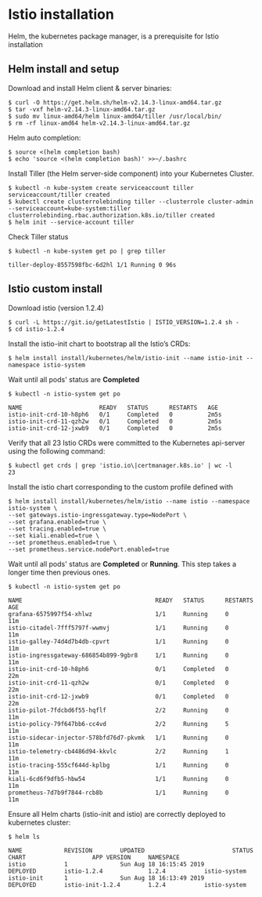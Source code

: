 # Istio installation

Helm, the kubernetes package manager, is a prerequisite for Istio installation

## Helm install and setup

Download and install Helm client & server binaries:
```shell
$ curl -O https://get.helm.sh/helm-v2.14.3-linux-amd64.tar.gz
$ tar -vxf helm-v2.14.3-linux-amd64.tar.gz
$ sudo mv linux-amd64/helm linux-amd64/tiller /usr/local/bin/
$ rm -rf linux-amd64 helm-v2.14.3-linux-amd64.tar.gz
```
Helm auto completion:
```shell
$ source <(helm completion bash)
$ echo 'source <(helm completion bash)' >>~/.bashrc
```
Install Tiller (the Helm server-side component) into your Kubernetes Cluster.
```shell
$ kubectl -n kube-system create serviceaccount tiller
serviceaccount/tiller created
$ kubectl create clusterrolebinding tiller --clusterrole cluster-admin --serviceaccount=kube-system:tiller
clusterrolebinding.rbac.authorization.k8s.io/tiller created
$ helm init --service-account tiller
```
Check Tiller status
```
$ kubectl -n kube-system get po | grep tiller

tiller-deploy-8557598fbc-6d2hl 1/1 Running 0 96s
```
## Istio custom install

Download istio (version 1.2.4)
```shell
$ curl -L https://git.io/getLatestIstio | ISTIO_VERSION=1.2.4 sh -
$ cd istio-1.2.4
```
Install the istio-init chart to bootstrap all the Istio’s CRDs:
```shell
$ helm install install/kubernetes/helm/istio-init --name istio-init --namespace istio-system
```
Wait until all pods' status are **Completed**
```shell
$ kubectl -n istio-system get po
```
    NAME                      READY   STATUS      RESTARTS   AGE
    istio-init-crd-10-h8ph6   0/1     Completed   0          2m5s
    istio-init-crd-11-qzh2w   0/1     Completed   0          2m5s
    istio-init-crd-12-jxwb9   0/1     Completed   0          2m5s

Verify that all 23 Istio CRDs were committed to the Kubernetes api-server using the following command:
```shell
$ kubectl get crds | grep 'istio.io\|certmanager.k8s.io' | wc -l
23
```
Install the istio chart corresponding to the custom profile defined with 
```shell
$ helm install install/kubernetes/helm/istio --name istio --namespace istio-system \
--set gateways.istio-ingressgateway.type=NodePort \
--set grafana.enabled=true \
--set tracing.enabled=true \
--set kiali.enabled=true \
--set prometheus.enabled=true \
--set prometheus.service.nodePort.enabled=true
```
Wait until all pods' status are **Completed** or **Running**. This step takes a longer time then previous ones.
```shell
$ kubectl -n istio-system get po
```
    NAME                                      READY   STATUS      RESTARTS   AGE
    grafana-6575997f54-xhlwz                  1/1     Running     0          11m
    istio-citadel-7fff5797f-wwmvj             1/1     Running     0          11m
    istio-galley-74d4d7b4db-cpvrt             1/1     Running     0          11m
    istio-ingressgateway-686854b899-9gbr8     1/1     Running     0          11m
    istio-init-crd-10-h8ph6                   0/1     Completed   0          22m
    istio-init-crd-11-qzh2w                   0/1     Completed   0          22m
    istio-init-crd-12-jxwb9                   0/1     Completed   0          22m
    istio-pilot-7fdcbd6f55-hqflf              2/2     Running     0          11m
    istio-policy-79f647bb6-cc4vd              2/2     Running     5          11m
    istio-sidecar-injector-578bfd76d7-pkvmk   1/1     Running     0          11m
    istio-telemetry-cb4486d94-kkvlc           2/2     Running     1          11m
    istio-tracing-555cf644d-kplbg             1/1     Running     0          11m
    kiali-6cd6f9dfb5-hbw54                    1/1     Running     0          11m
    prometheus-7d7b9f7844-rcb8b               1/1     Running     0          11m

Ensure all Helm charts (istio-init and istio) are correctly deployed to kubernetes cluster:
```shell
$ helm ls
```
    NAME            REVISION        UPDATED                         STATUS          CHART                   APP VERSION     NAMESPACE
    istio           1               Sun Aug 18 16:15:45 2019        DEPLOYED        istio-1.2.4             1.2.4           istio-system
    istio-init      1               Sun Aug 18 16:13:49 2019        DEPLOYED        istio-init-1.2.4        1.2.4           istio-system
